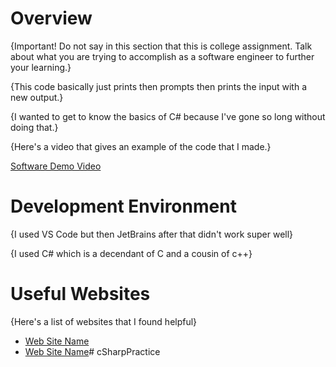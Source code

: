 # Overview

{Important!  Do not say in this section that this is college assignment.  Talk about what you are trying to accomplish as a software engineer to further your learning.}

{This code basically just prints then prompts then prints the input with a new output.}

{I wanted to get to know the basics of C# because 
I've gone so long without doing that.}

{Here's a video that gives an example of the code that I made.}

[Software Demo Video](https://youtu.be/NTlurQcC5m0)

# Development Environment

{I used VS Code but then JetBrains after that didn't work super well}

{I used C# which is a decendant of C and a cousin of c++}

# Useful Websites

{Here's a list of websites that I found helpful}
* [Web Site Name](https://www.w3schools.com/cs/cs_user_input.php)
* [Web Site Name](https://www.youtube.com/watch?v=jIpybrA1j68&ab_channel=codingisforyou)# cSharpPractice
